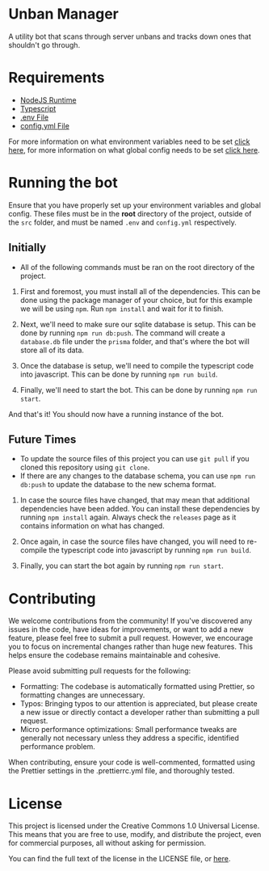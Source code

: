 # Unban Manager

A utility bot that scans through server unbans and tracks down ones that shouldn't go through.

# Requirements

- [NodeJS Runtime](https://nodejs.org/)
- [Typescript](https://www.typescriptlang.org/)
- [.env File](https://en.wikipedia.org/wiki/Environment_variable)
- [config.yml File](https://www.freecodecamp.org/news/what-is-yaml-the-yml-file-format/)

For more information on what environment variables need to be set [click here](https://github.com/redicides/unban-manager/blob/main/.env.example), for more information on what global config needs to be set [click here](https://github.com/redicides/unban-manager/blob/main/config.example.yml).

# Running the bot

Ensure that you have properly set up your environment variables and global config. These files must be in the **root** directory of the project, outside of the `src` folder, and must be named `.env` and `config.yml` respectively.

## Initially

- All of the following commands must be ran on the root directory of the project.

1. First and foremost, you must install all of the dependencies. This can be done using the package manager of your choice, but for this example we will be using `npm`. Run `npm install` and wait for it to finish.

2. Next, we'll need to make sure our sqlite database is setup. This can be done by running `npm run db:push`. The command will create a `database.db` file under the `prisma` folder, and that's where the bot will store all of its data.

3. Once the database is setup, we'll need to compile the typescript code into javascript. This can be done by running `npm run build`.

4. Finally, we'll need to start the bot. This can be done by running `npm run start`.

And that's it! You should now have a running instance of the bot.

## Future Times

- To update the source files of this project you can use `git pull` if you cloned this repository using `git clone`.
- If there are any changes to the database schema, you can use `npm run db:push` to update the database to the new schema format.

1. In case the source files have changed, that may mean that additional dependencies have been added. You can install these dependencies by running `npm install` again. Always check the `releases` page as it contains information on what has changed.

2. Once again, in case the source files have changed, you will need to re-compile the typescript code into javascript by running `npm run build`.

3. Finally, you can start the bot again by running `npm run start`.

# Contributing

We welcome contributions from the community! If you've discovered any issues in the code, have ideas for improvements, or want to add a new feature, please feel free to submit a pull request.
However, we encourage you to focus on incremental changes rather than huge new features. This helps ensure the codebase remains maintainable and cohesive.

Please avoid submitting pull requests for the following:

- Formatting: The codebase is automatically formatted using Prettier, so formatting changes are unnecessary.
- Typos: Bringing typos to our attention is appreciated, but please create a new issue or directly contact a developer rather than submitting a pull request.
- Micro performance optimizations: Small performance tweaks are generally not necessary unless they address a specific, identified performance problem.

When contributing, ensure your code is well-commented, formatted using the Prettier settings in the .prettierrc.yml file, and thoroughly tested.

# License

This project is licensed under the Creative Commons 1.0 Universal License. This means that you are free to use, modify, and distribute the project, even for commercial purposes, all without asking for permission.

You can find the full text of the license in the LICENSE file, or [here](https://creativecommons.org/publicdomain/zero/1.0/deed.en).
